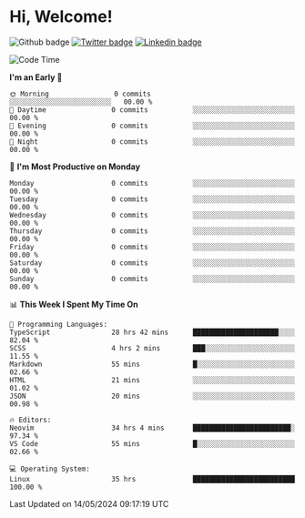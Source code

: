   # Hi, Welcome!
  ![Github badge](https://img.shields.io/github/followers/kraken-afk.svg?style=social&label=Follow&maxAge=2592000)
  [![Twitter badge](https://img.shields.io/badge/-Twitter-00acee?style=flat-square&logo=Twitter&logoColor=white)](https://twitter.com/trshppl)
  [![Linkedin badge](https://img.shields.io/badge/LinkedIn-0077B5?style=flat-square&logo=linkedin&logoColor=white)](https://www.linkedin.com/in/noveanrer)
<!--START_SECTION:waka-->
![Code Time](http://img.shields.io/badge/Code%20Time-217%20hrs%2056%20mins-blue)

**I'm an Early 🐤** 

```text
🌞 Morning                0 commits           ░░░░░░░░░░░░░░░░░░░░░░░░░   00.00 % 
🌆 Daytime                0 commits           ░░░░░░░░░░░░░░░░░░░░░░░░░   00.00 % 
🌃 Evening                0 commits           ░░░░░░░░░░░░░░░░░░░░░░░░░   00.00 % 
🌙 Night                  0 commits           ░░░░░░░░░░░░░░░░░░░░░░░░░   00.00 % 
```
📅 **I'm Most Productive on Monday** 

```text
Monday                   0 commits           ░░░░░░░░░░░░░░░░░░░░░░░░░   00.00 % 
Tuesday                  0 commits           ░░░░░░░░░░░░░░░░░░░░░░░░░   00.00 % 
Wednesday                0 commits           ░░░░░░░░░░░░░░░░░░░░░░░░░   00.00 % 
Thursday                 0 commits           ░░░░░░░░░░░░░░░░░░░░░░░░░   00.00 % 
Friday                   0 commits           ░░░░░░░░░░░░░░░░░░░░░░░░░   00.00 % 
Saturday                 0 commits           ░░░░░░░░░░░░░░░░░░░░░░░░░   00.00 % 
Sunday                   0 commits           ░░░░░░░░░░░░░░░░░░░░░░░░░   00.00 % 
```


📊 **This Week I Spent My Time On** 

```text
💬 Programming Languages: 
TypeScript               28 hrs 42 mins      █████████████████████░░░░   82.04 % 
SCSS                     4 hrs 2 mins        ███░░░░░░░░░░░░░░░░░░░░░░   11.55 % 
Markdown                 55 mins             █░░░░░░░░░░░░░░░░░░░░░░░░   02.66 % 
HTML                     21 mins             ░░░░░░░░░░░░░░░░░░░░░░░░░   01.02 % 
JSON                     20 mins             ░░░░░░░░░░░░░░░░░░░░░░░░░   00.98 % 

🔥 Editors: 
Neovim                   34 hrs 4 mins       ████████████████████████░   97.34 % 
VS Code                  55 mins             █░░░░░░░░░░░░░░░░░░░░░░░░   02.66 % 

💻 Operating System: 
Linux                    35 hrs              █████████████████████████   100.00 % 
```


 Last Updated on 14/05/2024 09:17:19 UTC
<!--END_SECTION:waka-->